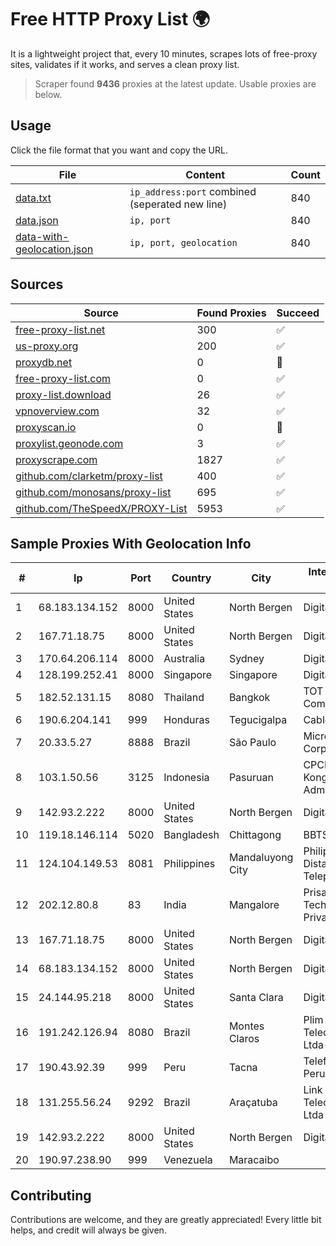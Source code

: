 
# Free HTTP Proxy List 🌍

It is a lightweight project that, every 10 minutes, scrapes lots of free-proxy sites, validates if it works, and serves a clean proxy list.


> Scraper found **9436** proxies at the latest update. Usable proxies are below.

## Usage

Click the file format that you want and copy the URL.


|File|Content|Count|
|----|-------|-----|
|[data.txt](https://raw.githubusercontent.com/themiralay/Proxy-List-World/master/data.txt)|`ip_address:port` combined (seperated new line)|840|
|[data.json](https://raw.githubusercontent.com/themiralay/Proxy-List-World/master/data.json)|`ip, port`|840|
|[data-with-geolocation.json](https://raw.githubusercontent.com/themiralay/Proxy-List-World/master/data-with-geolocation.json)|`ip, port, geolocation`|840|

## Sources

|Source|Found Proxies|Succeed|
|------|-------------|-------|
|[free-proxy-list.net](https://free-proxy-list.net)|300|✅|
|[us-proxy.org](https://www.us-proxy.org)|200|✅|
|[proxydb.net](http://proxydb.net)|0|🚫|
|[free-proxy-list.com](https://free-proxy-list.com/?page=&port=&type%5B%5D=http&type%5B%5D=https&up_time=0&search=Search)|0|✅|
|[proxy-list.download](https://www.proxy-list.download/HTTP)|26|✅|
|[vpnoverview.com](https://vpnoverview.com/privacy/anonymous-browsing/free-proxy-servers)|32|✅|
|[proxyscan.io](https://www.proxyscan.io)|0|🚫|
|[proxylist.geonode.com](https://proxylist.geonode.com/api/proxy-list?limit=300&page=1&sort_by=lastChecked&sort_type=desc&protocols=http,https)|3|✅|
|[proxyscrape.com](https://api.proxyscrape.com/v2/?request=displayproxies&protocol=http&timeout=10000&country=all&ssl=all&anonymity=all)|1827|✅|
|[github.com/clarketm/proxy-list](https://raw.githubusercontent.com/clarketm/proxy-list/master/proxy-list-raw.txt)|400|✅|
|[github.com/monosans/proxy-list](https://raw.githubusercontent.com/monosans/proxy-list/main/proxies/http.txt)|695|✅|
|[github.com/TheSpeedX/PROXY-List](https://raw.githubusercontent.com/TheSpeedX/PROXY-List/master/http.txt)|5953|✅|


## Sample Proxies With Geolocation Info

|#|Ip|Port|Country|City|Internet Service Provider|
|-|--|----|-------|----|-------------------------|
|1|68.183.134.152|8000|United States|North Bergen|DigitalOcean, LLC|
|2|167.71.18.75|8000|United States|North Bergen|DigitalOcean, LLC|
|3|170.64.206.114|8000|Australia|Sydney|DigitalOcean, LLC|
|4|128.199.252.41|8000|Singapore|Singapore|DigitalOcean, LLC|
|5|182.52.131.15|8080|Thailand|Bangkok|TOT Public Company Limited|
|6|190.6.204.141|999|Honduras|Tegucigalpa|Cablecolor S.A.|
|7|20.33.5.27|8888|Brazil|São Paulo|Microsoft Corporation|
|8|103.1.50.56|3125|Indonesia|Pasuruan|CPCNet Hong Kong Ltd. - IP Administrator|
|9|142.93.2.222|8000|United States|North Bergen|DigitalOcean, LLC|
|10|119.18.146.114|5020|Bangladesh|Chittagong|BBTS Network|
|11|124.104.149.53|8081|Philippines|Mandaluyong City|Philippine Long Distance Telephone Co.|
|12|202.12.80.8|83|India|Mangalore|Prisac Aviation Technologies Private Limited|
|13|167.71.18.75|8000|United States|North Bergen|DigitalOcean, LLC|
|14|68.183.134.152|8000|United States|North Bergen|DigitalOcean, LLC|
|15|24.144.95.218|8000|United States|Santa Clara|DigitalOcean, LLC|
|16|191.242.126.94|8080|Brazil|Montes Claros|Plim Telecomunicacoes Ltda-me|
|17|190.43.92.39|999|Peru|Tacna|Telefonica Del Peru|
|18|131.255.56.24|9292|Brazil|Araçatuba|Link Brasil Telecomunicacoes Ltda|
|19|142.93.2.222|8000|United States|North Bergen|DigitalOcean, LLC|
|20|190.97.238.90|999|Venezuela|Maracaibo||



## Contributing

Contributions are welcome, and they are greatly appreciated! Every
little bit helps, and credit will always be given.

